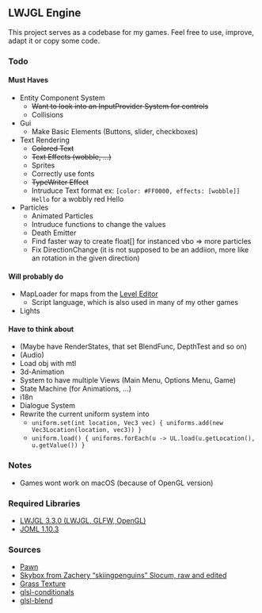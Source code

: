## LWJGL Engine
This project serves as a codebase for my games. Feel free to use, improve, adapt it or copy some code.
### Todo
#### Must Haves
* Entity Component System
  * ~~Want to look into an InputProvider System for controls~~
  * Collisions
* Gui
  * Make Basic Elements (Buttons, slider, checkboxes)
* Text Rendering
  * ~~Colored Text~~
  * ~~Text Effects (wobble, ...)~~
  * Sprites
  * Correctly use fonts
  * ~~TypeWriter Effect~~
  * Intruduce Text format ex: `[color: #FF0000, effects: [wobble]] Hello` for a wobbly red Hello
* Particles
  * Animated Particles
  * Intruduce functions to change the values
  * Death Emitter
  * Find faster way to create float[] for instanced vbo => more particles 
  * Fix DirectionChange (it is not supposed to be an addiion, more like an rotation in the given direction)

#### Will probably do
* MapLoader for maps from the [Level Editor](https://github.com/PhoenixofForce/Level_Editor)
  * Script language, which is also used in many of my other games
* Lights

#### Have to think about
* (Maybe have RenderStates, that set BlendFunc, DepthTest and so on)
* (Audio)
* Load obj with mtl
* 3d-Animation
* System to have multiple Views (Main Menu, Options Menu, Game)
* State Machine (for Animations, ...)  
* i18n
* Dialogue System
* Rewrite the current uniform system into
  * `uniform.set(int location, Vec3 vec) { uniforms.add(new Vec3Location(location, vec3)) }`
  * `uniform.load() { uniforms.forEach(u -> UL.load(u.getLocation(), u.getValue()) }`

### Notes
* Games wont work on macOS (because of OpenGL version)

### Required Libraries
* [LWJGL 3.3.0 (LWJGL, GLFW, OpenGL)](https://www.lwjgl.org/download)
* [JOML 1.10.3](https://github.com/JOML-CI/JOML)

### Sources
* [Pawn](https://opengameart.org/content/chess-pawn)
* [Skybox from Zachery “skiingpenguins” Slocum, raw and edited](https://opengameart.org/content/skiingpenguins-skybox-pack)
* [Grass Texture](https://kenney.nl/assets/voxel-pack)
* [glsl-conditionals](https://github.com/dmnsgn/glsl-conditionals)
* [glsl-blend](https://github.com/jamieowen/glsl-blend)
